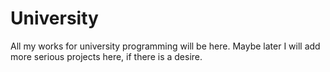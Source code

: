# University
All my works for university programming will be here. 
Maybe later I will add more serious projects here, if there is a desire.
